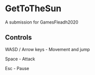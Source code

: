 # GetToTheSun
A submission for GamesFleadh2020

## Controls

WASD / Arrow keys - Movement and jump

Space - Attack

Esc - Pause
